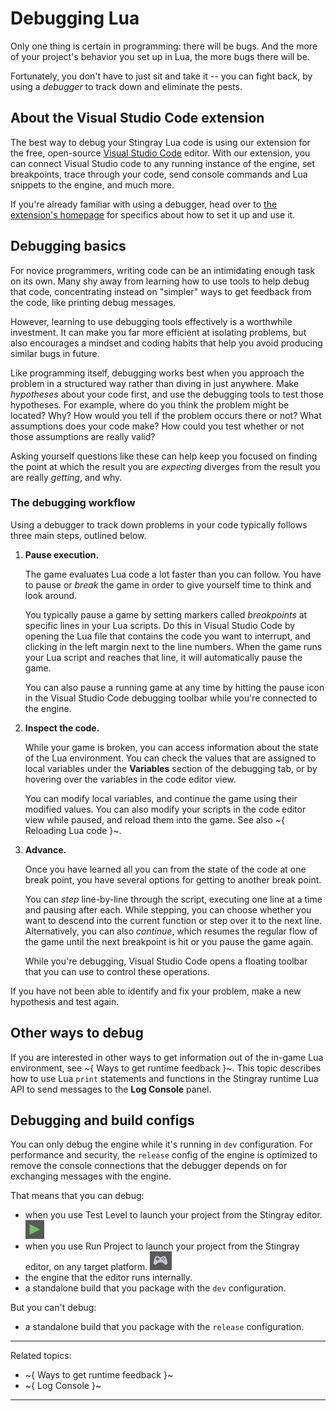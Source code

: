 # Debugging Lua

Only one thing is certain in programming: there will be bugs. And the more of your project's behavior you set up in Lua, the more bugs there will be.

Fortunately, you don't have to just sit and take it -- you can fight back, by using a *debugger* to track down and eliminate the pests.

## About the Visual Studio Code extension

The best way to debug your Stingray Lua code is using our extension for the free, open-source [Visual Studio Code](https://code.visualstudio.com/) editor. With our extension, you can connect Visual Studio code to any running instance of the engine, set breakpoints, trace through your code, send console commands and Lua snippets to the engine, and much more.

If you're already familiar with using a debugger, head over to [the extension's homepage](https://marketplace.visualstudio.com/items?itemName=jschmidt42.stingray-debug) for specifics about how to set it up and use it.

## Debugging basics

For novice programmers, writing code can be an intimidating enough task on its own. Many shy away from learning how to use tools to help debug that code, concentrating instead on "simpler" ways to get feedback from the code, like printing debug messages.

However, learning to use debugging tools effectively is a worthwhile investment. It can make you far more efficient at isolating problems, but also encourages a mindset and coding habits that help you avoid producing similar bugs in future.

Like programming itself, debugging works best when you approach the problem in a structured way rather than diving in just anywhere. Make *hypotheses* about your code first, and use the debugging tools to test those hypotheses. For example, where do you think the problem might be located? Why? How would you tell if the problem occurs there or not? What assumptions does your code make? How could you test whether or not those assumptions are really valid?

Asking yourself questions like these can help keep you focused on finding the point at which the result you are *expecting* diverges from the result you are really *getting*, and why.

### The debugging workflow

Using a debugger to track down problems in your code typically follows three main steps, outlined below.

1.	**Pause execution.**

	The game evaluates Lua code a lot faster than you can follow. You have to pause or *break* the game in order to give yourself time to think and look around.

	You typically pause a game by setting markers called *breakpoints* at specific lines in your Lua scripts. Do this in Visual Studio Code by opening the Lua file that contains the code you want to interrupt, and clicking in the left margin next to the line numbers. When the game runs your Lua script and reaches that line, it will automatically pause the game.

	You can also pause a running game at any time by hitting the pause icon in the Visual Studio Code debugging toolbar while you're connected to the engine.

2.	**Inspect the code.**

	While your game is broken, you can access information about the state of the Lua environment. You can check the values that are assigned to local variables under the **Variables** section of the debugging tab, or by hovering over the variables in the code editor view.

	You can modify local variables, and continue the game using their modified values. You can also modify your scripts in the code editor view while paused, and reload them into the game. See also ~{ Reloading Lua code }~.

3.	**Advance.**

	Once you have learned all you can from the state of the code at one break point, you have several options for getting to another break point.

	You can *step* line-by-line through the script, executing one line at a time and pausing after each. While stepping, you can choose whether you want to descend into the current function or step over it to the next line. Alternatively, you can also *continue*, which resumes the regular flow of the game until the next breakpoint is hit or you pause the game again.

	While you're debugging, Visual Studio Code opens a floating toolbar that you can use to control these operations.

If you have not been able to identify and fix your problem, make a new hypothesis and test again.

## Other ways to debug

If you are interested in other ways to get information out of the in-game Lua environment, see ~{ Ways to get runtime feedback }~. This topic describes how to use Lua `print` statements and functions in the Stingray runtime Lua API to send messages to the **Log Console** panel.

## Debugging and build configs

You can only debug the engine while it's running in `dev` configuration. For performance and security, the `release` config of the engine is optimized to remove the console connections that the debugger depends on for exchanging messages with the engine.

That means that you can debug:

-	when you use Test Level to launch your project from the Stingray editor. ![Test Level](../../images/icon_test_level.png)
-	when you use Run Project to launch your project from the Stingray editor, on any target platform. ![Test Level](../../images/icon_run_project.png)
-	the engine that the editor runs internally.
-	a standalone build that you package with the `dev` configuration.

But you can't debug:

-	a standalone build that you package with the `release` configuration.

---
Related topics:
-	~{ Ways to get runtime feedback }~
-	~{ Log Console }~
---
